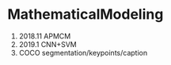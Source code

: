 # MathematicalModeling   

1. 2018.11  APMCM
2. 2019.1  CNN+SVM      
3. COCO segmentation/keypoints/caption
